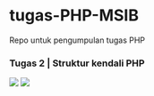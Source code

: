 ﻿# tugas-PHP-MSIB
 Repo untuk pengumpulan tugas PHP
 
 <h3>Tugas 2 | Struktur kendali PHP</h3>
 
 <img src="https://user-images.githubusercontent.com/81398442/192678298-31b4e43c-9aa2-4728-a087-f0d5be59d628.PNG">
 <img src="https://user-images.githubusercontent.com/81398442/192678304-b4f465de-d3d0-4b28-b6b4-7232c535d033.PNG">
